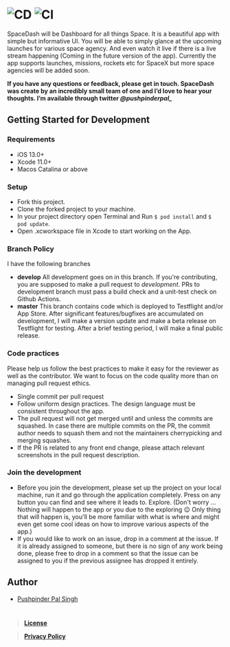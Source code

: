# ![CD](https://github.com/pushpinderpalsingh/SpaceDash/workflows/CD/badge.svg?branch=master) ![CI](https://github.com/pushpinderpalsingh/SpaceDash/workflows/CI/badge.svg)

SpaceDash will be Dashboard for all things Space. It is a beautiful app with simple but informative UI. You will be able to simply  glance at the upcoming launches for various space agency. And even watch it live if there is a live stream happening (Coming in the future version of the app). Currently the app supports launches, missions, rockets etc for SpaceX but  more space agencies will be added soon.

**If you have any questions or feedback, please get in touch. SpaceDash was create by an incredibly small team of one and I’d love to hear your thoughts. I’m available through twitter *@pushpinderpal_***

## Getting Started for Development

### Requirements
- iOS 13.0+
- Xcode 11.0+
- Macos Catalina or above

### Setup

- Fork this project.
- Clone the forked project to your machine.
- In your project directory open Terminal and Run `$ pod install` and `$ pod update`.
-  Open .xcworkspace file in Xcode to start working on the App.

### Branch Policy

I have the following branches
 * **develop** All development goes on in this branch. If you're contributing, you are supposed to make a pull request to _development_. PRs to development branch must pass a build check and a unit-test check on Github Actions.
 * **master** This branch contains code which is deployed to Testflight and/or App Store. After significant features/bugfixes are accumulated on development, I will make a version update and make a beta release on Testflight for testing. After a brief testing period, I will make a final public release.

### Code practices
Please help us follow the best practices to make it easy for the reviewer as well as the contributor. We want to focus on the code quality more than on managing pull request ethics.

 * Single commit per pull request
 * Follow uniform design practices. The design language must be consistent throughout the app.
 * The pull request will not get merged until and unless the commits are squashed. In case there are multiple commits on the PR, the commit author needs to squash them and not the maintainers cherrypicking and merging squashes.
 * If the PR is related to any front end change, please attach relevant screenshots in the pull request description.

### Join the development

* Before you join the development, please set up the project on your local machine, run it and go through the application completely. Press on any button you can find and see where it leads to. Explore. (Don't worry ... Nothing will happen to the app or you due to the exploring :wink: Only thing that will happen is, you'll be more familiar with what is where and might even get some cool ideas on how to improve various aspects of the app.)
* If you would like to work on an issue, drop in a comment at the issue. If it is already assigned to someone, but there is no sign of any work being done, please free to drop in a comment so that the issue can be assigned to you if the previous assignee has dropped it entirely.



## Author

* [Pushpinder Pal Singh](https://github.com/pushpinderpalsingh)


#
>**[License](./license.html)**    

>**[Privacy Policy](./policy.html)**
